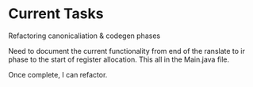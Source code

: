 # Current Tasks 

Refactoring canonicaliation & codegen phases

Need to document the current functionality from end of the ranslate to ir phase to the start of register allocation. This all  in the Main.java file. 

Once complete, I can refactor. 
